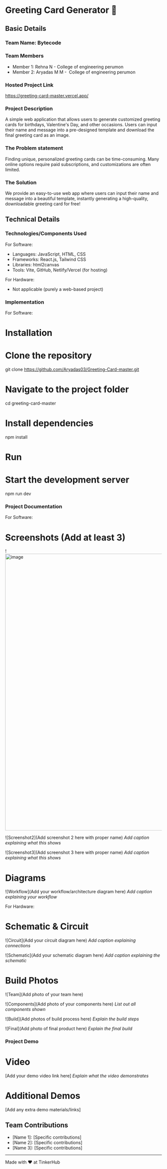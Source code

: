 # Greeting Card Generator 🎯


## Basic Details
### Team Name: Bytecode


### Team Members
- Member 1: Rehna N - College of engineering perumon
- Member 2: Aryadas M M -  College of engineering perumon
  

### Hosted Project Link
https://greeting-card-master.vercel.app/

### Project Description
A simple web application that allows users to generate customized greeting cards for birthdays, Valentine's Day, and other occasions. Users can input their name and message into a pre-designed template and download the final greeting card as an image.

### The Problem statement
Finding unique, personalized greeting cards can be time-consuming. Many online options require paid subscriptions, and customizations are often limited.

### The Solution
We provide an easy-to-use web app where users can input their name and message into a beautiful template, instantly generating a high-quality, downloadable greeting card for free!

## Technical Details
### Technologies/Components Used
For Software:
- Languages: JavaScript, HTML, CSS
- Frameworks: React.js, Tailwind CSS
- Libraries: html2canvas
- Tools: Vite, GitHub, Netlify/Vercel (for hosting)

For Hardware:
- Not applicable (purely a web-based project)

### Implementation
For Software:
# Installation
# Clone the repository
git clone https://github.com/Aryadas03/Greeting-Card-master.git

# Navigate to the project folder
cd greeting-card-master

# Install dependencies
npm install

# Run
# Start the development server
npm run dev

### Project Documentation
For Software:

# Screenshots (Add at least 3)
!<img width="891" alt="image" src="https://github.com/user-attachments/assets/f43a79da-f0b1-4d3e-a717-3b04b10266d6" />


![Screenshot2](Add screenshot 2 here with proper name)
*Add caption explaining what this shows*

![Screenshot3](Add screenshot 3 here with proper name)
*Add caption explaining what this shows*

# Diagrams
![Workflow](Add your workflow/architecture diagram here)
*Add caption explaining your workflow*

For Hardware:

# Schematic & Circuit
![Circuit](Add your circuit diagram here)
*Add caption explaining connections*

![Schematic](Add your schematic diagram here)
*Add caption explaining the schematic*

# Build Photos
![Team](Add photo of your team here)


![Components](Add photo of your components here)
*List out all components shown*

![Build](Add photos of build process here)
*Explain the build steps*

![Final](Add photo of final product here)
*Explain the final build*

### Project Demo
# Video
[Add your demo video link here]
*Explain what the video demonstrates*

# Additional Demos
[Add any extra demo materials/links]

## Team Contributions
- [Name 1]: [Specific contributions]
- [Name 2]: [Specific contributions]
- [Name 3]: [Specific contributions]

---
Made with ❤️ at TinkerHub
